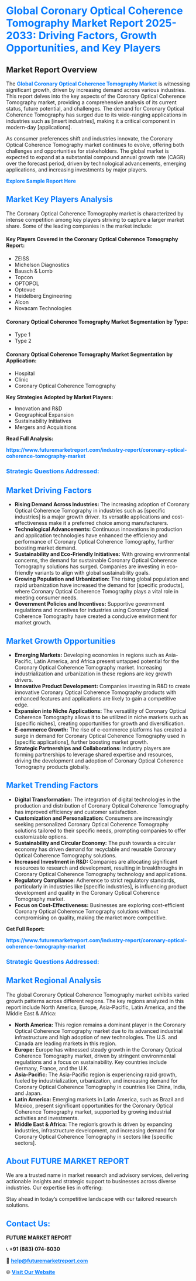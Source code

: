 <h1 style="color: #007BFF;">Global Coronary Optical Coherence Tomography Market Report 2025-2033: Driving Factors, Growth Opportunities, and Key Players</h1>

<section id="overview">
<h2>Market Report Overview</h2>
<p>The <a href="https://www.futuremarketreport.com/industry-report/coronary-optical-coherence-tomography-market" style="color: #007BFF; text-decoration: none;"><strong>Global Coronary Optical Coherence Tomography Market</strong></a> is witnessing significant growth, driven by increasing demand across various industries. This report delves into the key aspects of the Coronary Optical Coherence Tomography market, providing a comprehensive analysis of its current status, future potential, and challenges. The demand for Coronary Optical Coherence Tomography has surged due to its wide-ranging applications in industries such as [insert industries], making it a critical component in modern-day [applications].</p>
<p>As consumer preferences shift and industries innovate, the Coronary Optical Coherence Tomography market continues to evolve, offering both challenges and opportunities for stakeholders. The global market is expected to expand at a substantial compound annual growth rate (CAGR) over the forecast period, driven by technological advancements, emerging applications, and increasing investments by major players.</p>
</section>

<section id="overview">
<p><a href="https://www.futuremarketreport.com/request-sample/reportId=125020" style="color: #007BFF; text-decoration: none;"><strong>Explore Sample Report Here</strong></a></p>
</section>

<section id="key-players">
<h2 style="color: #007BFF;">Market Key Players Analysis</h2>
<p>The Coronary Optical Coherence Tomography market is characterized by intense competition among key players striving to capture a larger market share. Some of the leading companies in the market include:</p>
<h4>Key Players Covered in the Coronary Optical Coherence Tomography Report:</h4>
<ul><li>ZEISS</li><li>Michelson Diagnostics</li><li>Bausch &amp; Lomb</li><li>Topcon</li><li>OPTOPOL</li><li>Optovue</li><li>Heidelberg Engineering</li><li>Alcon</li><li>Novacam Technologies</li></ul>
<h4>Coronary Optical Coherence Tomography Market Segmentation by Type:</h4>
<ul><li>Type 1</li><li>Type 2</li></ul>

<h4>Coronary Optical Coherence Tomography Market Segmentation by Application:</h4>
<ul><li>Hospital</li><li>Clinic</li><li>Coronary Optical Coherence Tomography</li></ul>
<p><strong>Key Strategies Adopted by Market Players:</strong></p>
<ul>
<li>Innovation and R&D</li>
<li>Geographical Expansion</li>
<li>Sustainability Initiatives</li>
<li>Mergers and Acquisitions</li>
</ul>
</section>

<section>
<p><strong>Read Full Analysis: </strong></p><a href="https://www.futuremarketreport.com/industry-report/coronary-optical-coherence-tomography-market" style="color: #007BFF; text-decoration: none;"><strong>https://www.futuremarketreport.com/industry-report/coronary-optical-coherence-tomography-market</strong></a>
<h3 style="color: #007BFF;">Strategic Questions Addressed:</h3>
</section>

<section id="driving-factors">
<h2 style="color: #007BFF;">Market Driving Factors</h2>
<ul>
<li><strong>Rising Demand Across Industries:</strong> The increasing adoption of Coronary Optical Coherence Tomography in industries such as [specific industries] is a major growth driver. Its versatile applications and cost-effectiveness make it a preferred choice among manufacturers.</li>
<li><strong>Technological Advancements:</strong> Continuous innovations in production and application technologies have enhanced the efficiency and performance of Coronary Optical Coherence Tomography, further boosting market demand.</li>
<li><strong>Sustainability and Eco-Friendly Initiatives:</strong> With growing environmental concerns, the demand for sustainable Coronary Optical Coherence Tomography solutions has surged. Companies are investing in eco-friendly variants to align with global sustainability goals.</li>
<li><strong>Growing Population and Urbanization:</strong> The rising global population and rapid urbanization have increased the demand for [specific products], where Coronary Optical Coherence Tomography plays a vital role in meeting consumer needs.</li>
<li><strong>Government Policies and Incentives:</strong> Supportive government regulations and incentives for industries using Coronary Optical Coherence Tomography have created a conducive environment for market growth.</li>
</ul>
</section>

<section id="growth-opportunities">
<h2 style="color: #007BFF;">Market Growth Opportunities</h2>
<ul>
<li><strong>Emerging Markets:</strong> Developing economies in regions such as Asia-Pacific, Latin America, and Africa present untapped potential for the Coronary Optical Coherence Tomography market. Increasing industrialization and urbanization in these regions are key growth drivers.</li>
<li><strong>Innovative Product Development:</strong> Companies investing in R&D to create innovative Coronary Optical Coherence Tomography products with enhanced features and applications are likely to gain a competitive edge.</li>
<li><strong>Expansion into Niche Applications:</strong> The versatility of Coronary Optical Coherence Tomography allows it to be utilized in niche markets such as [specific niches], creating opportunities for growth and diversification.</li>
<li><strong>E-commerce Growth:</strong> The rise of e-commerce platforms has created a surge in demand for Coronary Optical Coherence Tomography used in [specific applications], further boosting market growth.</li>
<li><strong>Strategic Partnerships and Collaborations:</strong> Industry players are forming partnerships to leverage shared expertise and resources, driving the development and adoption of Coronary Optical Coherence Tomography products globally.</li>
</ul>
</section>

<section id="trending-factors">
<h2 style="color: #007BFF;">Market Trending Factors</h2>
<ul>
<li><strong>Digital Transformation:</strong> The integration of digital technologies in the production and distribution of Coronary Optical Coherence Tomography has improved efficiency and customer satisfaction.</li>
<li><strong>Customization and Personalization:</strong> Consumers are increasingly seeking personalized Coronary Optical Coherence Tomography solutions tailored to their specific needs, prompting companies to offer customizable options.</li>
<li><strong>Sustainability and Circular Economy:</strong> The push towards a circular economy has driven demand for recyclable and reusable Coronary Optical Coherence Tomography solutions.</li>
<li><strong>Increased Investment in R&D:</strong> Companies are allocating significant resources to research and development, resulting in breakthroughs in Coronary Optical Coherence Tomography technology and applications.</li>
<li><strong>Regulatory Compliance:</strong> Adherence to strict regulatory standards, particularly in industries like [specific industries], is influencing product development and quality in the Coronary Optical Coherence Tomography market.</li>
<li><strong>Focus on Cost-Effectiveness:</strong> Businesses are exploring cost-efficient Coronary Optical Coherence Tomography solutions without compromising on quality, making the market more competitive.</li>
</ul>
</section>

<section>
<p><strong>Get Full Report: </strong></p><a href="https://www.futuremarketreport.com/industry-report/coronary-optical-coherence-tomography-market" style="color: #007BFF; text-decoration: none;"><strong>https://www.futuremarketreport.com/industry-report/coronary-optical-coherence-tomography-market</strong></a>
<h3 style="color: #007BFF;">Strategic Questions Addressed:</h3>
</section>


<section id="regional-analysis">
<h2 style="color: #007BFF;">Market Regional Analysis</h2>
<p>The global Coronary Optical Coherence Tomography market exhibits varied growth patterns across different regions. The key regions analyzed in this report include North America, Europe, Asia-Pacific, Latin America, and the Middle East & Africa:</p>
<ul>
<li><strong>North America:</strong> This region remains a dominant player in the Coronary Optical Coherence Tomography market due to its advanced industrial infrastructure and high adoption of new technologies. The U.S. and Canada are leading markets in this region.</li>
<li><strong>Europe:</strong> Europe has witnessed steady growth in the Coronary Optical Coherence Tomography market, driven by stringent environmental regulations and a focus on sustainability. Key countries include Germany, France, and the U.K.</li>
<li><strong>Asia-Pacific:</strong> The Asia-Pacific region is experiencing rapid growth, fueled by industrialization, urbanization, and increasing demand for Coronary Optical Coherence Tomography in countries like China, India, and Japan.</li>
<li><strong>Latin America:</strong> Emerging markets in Latin America, such as Brazil and Mexico, present significant opportunities for the Coronary Optical Coherence Tomography market, supported by growing industrial activities and investments.</li>
<li><strong>Middle East & Africa:</strong> The region’s growth is driven by expanding industries, infrastructure development, and increasing demand for Coronary Optical Coherence Tomography in sectors like [specific sectors].</li>
</ul>
</section>

<footer>
<h2 style="color: #007BFF;">About FUTURE MARKET REPORT</h2>
<p>We are a trusted name in market research and advisory services, delivering actionable insights and strategic support to businesses across diverse industries. Our expertise lies in offering:</p>

<p>Stay ahead in today’s competitive landscape with our tailored research solutions.</p>

<h2 style="color: #007BFF;">Contact Us:</h2>
<p><strong>FUTURE MARKET REPORT</strong></p>
<p>📞 <strong>+91 (883) 074-8030</strong></p>
<p>📧 <strong><a href="mailto:help@futuremarketreport.com" style="color: #007BFF;">help@futuremarketreport.com</a></strong></p>
<p>🌐 <strong><a href="https://www.futuremarketreport.com/" style="color: #007BFF;">Visit Our Website</a></strong></p>
</footer>